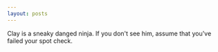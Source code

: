 ```yaml
---
layout: posts
---
```


Clay is a sneaky danged ninja.  If you don't see him, assume that you've failed your spot check.